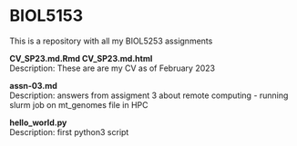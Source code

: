 # BIOL5153

This is a repository with all my BIOL5253 assignments 

**CV_SP23.md.Rmd CV_SP23.md.html**   
Description: These are are my CV as of February 2023 

**assn-03.md**  
Description: answers from assigment 3 about remote 
computing - running slurm job on mt_genomes file in 
HPC  

**hello_world.py**  
Description: first python3 script 
